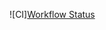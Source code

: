 ![CI][Workflow Status](https://github.com/{CarlBeullens}/{FlightBookingApp}/actions/workflows/{docker-images-build.yml}/badge.svg)
